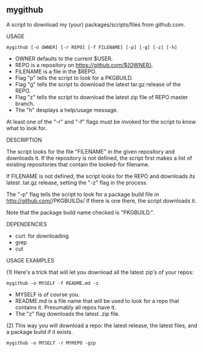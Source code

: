 mygithub
--------

A script to download my (your) packages/scripts/files from github.com.


USAGE

	mygithub [-o OWNER] [-r REPO] [-f FILENAME] [-p] [-g] [-z] [-h]

- OWNER defaults to the current $USER.
- REPO is a repository on https://github.com/${OWNER}.
- FILENAME is a file in the $REPO.
- Flag "p" tells the script to look for a PKGBUILD.
- Flag "g" tells the script to download the latest tar.gz release of the REPO.
- Flag "z" tells the script to download the latest zip file of REPO master branch.
- The "h" desplays a help/usage message.

At least one of the "-r" and "-f" flags must be invoked for the script to know what to look for.


DESCRIPTION

The script looks for the file "FILENAME" in the given repository and downloads it. If the repository is not defined, the script first makes a list of existing repositories that contain the looked-for filename.

If FILENAME is not defined, the script looks for the REPO and downloads its latest .tar.gz release, setting the "-z" flag in the process. 

The "-p" flag tells the script to look for a package build file in
	http://github.com/<OWNER>/PKGBUILDs/
If there is one there, the script downloads it.

Note that the package build name checked is "PKGBUILD.<REPO>".


DEPENDENCIES

- curl: for downloading
- grep
- cut


USAGE EXAMPLES

(1)  Here's a trick that will let you download all the latest zip's of your repos:

	mygithub -o MYSELF -f README.md -z

- MYSELF is of course you.
- README.md is a file name that will be used to look for a repo that contains it. Presumably all repos have it.
- The "z" flag downloads the latest <REPO>.zip file.

(2)  This way you will download a repo: the latest release, the latest files, and a package build if it exists.

	mygithub -o MYSELT -r MYREPO -gzp
